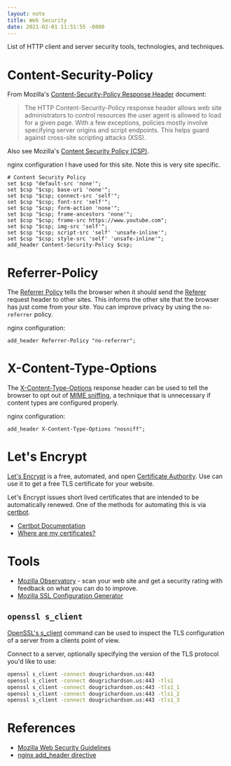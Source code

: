 ```yaml
---
layout: note
title: Web Security
date: 2021-02-01 11:51:55 -0800
---
```


List of HTTP client and server security tools, technologies, and techniques. 

# Content-Security-Policy



From Mozilla's [Content-Security-Policy Response Header](https://developer.mozilla.org/en-US/docs/Web/HTTP/Headers/Content-Security-Policy) document:

> The HTTP Content-Security-Policy response header allows web site
> administrators to control resources the user agent is allowed to load for a
> given page. With a few exceptions, policies mostly involve specifying server
> origins and script endpoints. This helps guard against cross-site scripting
> attacks (XSS).

Also see Mozilla's [Content Security Policy (CSP)](https://developer.mozilla.org/en-US/docs/Web/HTTP/CSP).

nginx configuration I have used for this site. Note this is very site specific.

```
# Content Security Policy
set $csp "default-src 'none'";
set $csp "$csp; base-uri 'none'";
set $csp "$csp; connect-src 'self'";
set $csp "$csp; font-src 'self'";
set $csp "$csp; form-action 'none'";
set $csp "$csp; frame-ancestors 'none'";
set $csp "$csp; frame-src https://www.youtube.com";
set $csp "$csp; img-src 'self'";
set $csp "$csp; script-src 'self' 'unsafe-inline'";
set $csp "$csp; style-src 'self' 'unsafe-inline'";
add_header Content-Security-Policy $csp;
```

# Referrer-Policy

The [Referrer Policy](https://infosec.mozilla.org/guidelines/web_security#referrer-policy)
tells the browser when it should send the
[Referer](https://developer.mozilla.org/en-US/docs/Web/HTTP/Headers/Referer)
request header to other sites. This informs the other site that the browser has
just come from your site. You can improve privacy by using the `no-referrer`
policy.

nginx configuration:

```
add_header Referrer-Policy "no-referrer";
```

# X-Content-Type-Options

The
[X-Content-Type-Options](https://developer.mozilla.org/en-US/docs/Web/HTTP/Headers/X-Content-Type-Options)
response header can be used to tell the browser to opt out of [MIME
sniffing](https://developer.mozilla.org/en-US/docs/Web/HTTP/Basics_of_HTTP/MIME_types#mime_sniffing),
a technique that is unnecessary if content types are configured properly.

nginx configuration:

```
add_header X-Content-Type-Options "nosniff";
```

# Let's Encrypt 

[Let's Encrypt](https://letsencrypt.org/) is a free, automated, and open
[Certificate Authority](https://en.wikipedia.org/wiki/Certificate_authority).
Use can use it to get a free TLS certificate for your website.

Let's Encrypt issues short lived certificates that are intended to be
automatically renewed. One of the methods for automating this is via
[certbot](https://certbot.eff.org/).

- [Certbot Documentation](https://certbot.eff.org/docs/intro.html)
- [Where are my certificates?](https://certbot.eff.org/docs/using.html#where-are-my-certificates)

# Tools

- [Mozilla Observatory](https://observatory.mozilla.org) - scan your web site
  and get a security rating with feedback on what you can do to improve.
- [Mozilla SSL Configuration Generator](https://ssl-config.mozilla.org)

## `openssl s_client`

[OpenSSL's s_client](https://www.openssl.org/docs/manmaster/man1/openssl-s_client.html)
command can be used to inspect the TLS configuration of a server from a clients
point of view.

Connect to a server, optionally specifying the version of the TLS protocol
you'd like to use:

```bash
openssl s_client -connect dougrichardson.us:443
openssl s_client -connect dougrichardson.us:443 -tls1
openssl s_client -connect dougrichardson.us:443 -tls1_1
openssl s_client -connect dougrichardson.us:443 -tls1_2
openssl s_client -connect dougrichardson.us:443 -tls1_3
```

# References

- [Mozilla Web Security Guidelines](https://infosec.mozilla.org/guidelines/web_security)
- [nginx add_header directive](https://nginx.org/en/docs/http/ngx_http_headers_module.html#add_header)

